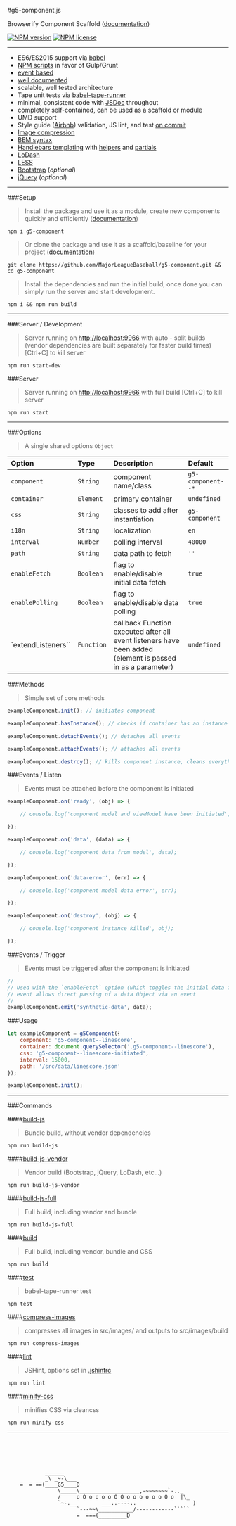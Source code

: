 #g5-component.js

Browserify Component Scaffold ([documentation](https://github.com/MajorLeagueBaseball/g5-component/tree/master/docs#documentation))

[![NPM version](http://img.shields.io/npm/v/g5-component.svg?style=flat-square)](https://www.npmjs.org/package/g5-component) 
[![NPM license](http://img.shields.io/npm/l/g5-component.svg?style=flat-square)](https://www.npmjs.org/package/g5-component)

---

* ES6/ES2015 support via [babel](https://github.com/MajorLeagueBaseball/g5-component/blob/master/package.json#L34)
* [NPM scripts](https://github.com/MajorLeagueBaseball/g5-component/blob/master/package.json#L63) in favor of Gulp/Grunt
* [event based](https://github.com/MajorLeagueBaseball/g5-component/blob/master/src/scripts/events/master.js)
* [well documented](https://github.com/MajorLeagueBaseball/g5-component/tree/master/docs#documentation)
* scalable, well tested architecture
* Tape unit tests via [babel-tape-runner](https://github.com/MajorLeagueBaseball/g5-component/blob/master/package.json#L80)
* minimal, consistent code with [JSDoc](https://github.com/MajorLeagueBaseball/g5-component/blob/master/src/scripts/g5-component.js#L16) throughout
* completely self-contained, can be used as a scaffold or module
* UMD support
* Style guide ([Airbnb](https://github.com/MajorLeagueBaseball/g5-component/blob/master/.jscsrc)) validation, JS lint, and test [on commit](https://github.com/MajorLeagueBaseball/g5-component/blob/master/package.json#L60)
* [Image compression](https://github.com/MajorLeagueBaseball/g5-component/blob/master/package.json#L67)
* [BEM syntax](https://github.com/MajorLeagueBaseball/g5-component/blob/master/src/styles/base.less)
* [Handlebars templating](https://github.com/MajorLeagueBaseball/g5-component/blob/master/src/template/component.html) with [helpers](https://github.com/MajorLeagueBaseball/g5-component/blob/master/src/scripts/component/helpers.js) and [partials](https://github.com/MajorLeagueBaseball/g5-component/blob/master/src/scripts/component/partials.js)
* [LoDash](https://github.com/MajorLeagueBaseball/g5-component/blob/master/src/scripts/g5-component.js#L12)
* [LESS](https://github.com/MajorLeagueBaseball/g5-component/blob/master/src/styles/base.less)
* [Bootstrap](https://github.com/MajorLeagueBaseball/g5-component/blob/master/src/styles/component.less) (_optional_)
* [jQuery](https://github.com/MajorLeagueBaseball/g5-component/blob/master/package.json#L100) (_optional_)

---

###Setup

> Install the package and use it as a module, create new components quickly and efficiently ([documentation](https://github.com/MajorLeagueBaseball/g5-component/blob/master/docs/usage-module.md))

```
npm i g5-component
```

> Or clone the package and use it as a scaffold/baseline for your project ([documentation](https://github.com/MajorLeagueBaseball/g5-component/blob/master/docs/usage-scaffold.md))

```
git clone https://github.com/MajorLeagueBaseball/g5-component.git && cd g5-component
```

> Install the dependencies and run the initial build, once done you can simply run the server and start development.

```
npm i && npm run build
```

---

###Server / Development

> Server running on [http://localhost:9966](http://localhost:9966) with auto - split builds (vendor dependencies are built separately for faster build times) [Ctrl+C] to kill server

```
npm run start-dev
```

###Server

> Server running on [http://localhost:9966](http://localhost:9966) with full build [Ctrl+C] to kill server

```
npm run start
```

---

###Options

> A single shared options `Object`

| Option             | Type       | Description                               | Default           |
|:-------------------|:-----------|:------------------------------------------|:------------------|
| `component`        | `String`   | component name/class                      | `g5-component--*` |
| `container`        | `Element`  | primary container                         | `undefined`       |
| `css`              | `String`   | classes to add after instantiation        | `g5-component`    |
| `i18n`             | `String`   | localization                              | `en`              |
| `interval`         | `Number`   | polling interval                          | `40000`           |
| `path`             | `String`   | data path to fetch                        | `''`              |
| `enableFetch`      | `Boolean`  | flag to enable/disable initial data fetch | `true`            |
| `enablePolling`    | `Boolean`  | flag to enable/disable data polling       | `true`            |
| `extendListeners`` | `Function` | callback Function executed after all event listeners have been added (element is passed in as a parameter) | `undefined` |

###Methods

> Simple set of core methods

```js
exampleComponent.init(); // initiates component
```

```js
exampleComponent.hasInstance(); // checks if container has an instance of g5-component
```

```js
exampleComponent.detachEvents(); // detaches all events
```

```js
exampleComponent.attachEvents(); // attaches all events
```

```js
exampleComponent.destroy(); // kills component instance, cleans everything out to prevent memory leaks
```

###Events / Listen

> Events must be attached before the component is initiated

```js
exampleComponent.on('ready', (obj) => {

    // console.log('component model and viewModel have been initiated', obj);

});

exampleComponent.on('data', (data) => {

    // console.log('component data from model', data);

});

exampleComponent.on('data-error', (err) => {

    // console.log('component model data error', err);

});

exampleComponent.on('destroy', (obj) => {

    // console.log('component instance killed', obj);

});
```

###Events / Trigger

> Events must be triggered after the component is initiated

```js
// 
// Used with the `enableFetch` option (which toggles the initial data fetch), this 
// event allows direct passing of a data Object via an event
//
exampleComponent.emit('synthetic-data', data);
```

###Usage

```js
let exampleComponent = g5Component({
    component: 'g5-component--linescore',
    container: document.querySelector('.g5-component--linescore'),
    css: 'g5-component--linescore-initiated',
    interval: 15000,
    path: '/src/data/linescore.json'
});

exampleComponent.init();
```

---

###Commands

####[build-js](https://github.com/MajorLeagueBaseball/g5-component/blob/master/package.json#L69)

> Bundle build, without vendor dependencies

```
npm run build-js
```

####[build-js-vendor](https://github.com/MajorLeagueBaseball/g5-component/blob/master/package.json#L70)

> Vendor build (Bootstrap, jQuery, LoDash, etc...)

```
npm run build-js-vendor
```

####[build-js-full](https://github.com/MajorLeagueBaseball/g5-component/blob/master/package.json#L71)

> Full build, including vendor and bundle

```
npm run build-js-full
```

####[build](https://github.com/MajorLeagueBaseball/g5-component/blob/master/package.json#L75)

> Full build, including vendor, bundle and CSS

```
npm run build
```

####[test](https://github.com/MajorLeagueBaseball/g5-component/blob/master/package.json#L82)

> babel-tape-runner test

```
npm test
```

####[compress-images](https://github.com/MajorLeagueBaseball/g5-component/blob/master/package.json#L67)

> compresses all images in src/images/ and outputs to src/images/build

```
npm run compress-images
```

####[lint](https://github.com/MajorLeagueBaseball/g5-component/blob/master/package.json#L84)

> JSHint, options set in [.jshintrc](https://github.com/MajorLeagueBaseball/g5-component/blob/master/.jshintrc)

```
npm run lint
```

####[minify-css](https://github.com/MajorLeagueBaseball/g5-component/blob/master/package.json#L80)

> minifies CSS via cleancss

```
npm run minify-css
```

---

```
                                                                                                         
                                                                                                         
                                                                                                         
                                                                                                         
                                                                                                         
            ______
            _\ _~-\___
    =  = ==(____G5____D
                \_____\___________________,-~~~~~~~`-.._
                /     o O o o o o O O o o o o o o O o  |\_
                `~-.__        ___..----..                  )
                      `---~~\___________/------------`````
                      =  ===(_________D
                                                                                                         
                                                                                                         
                                                                                                         
                                                                                                         
                                                                                                         
```
